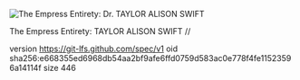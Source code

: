 ![The Empress Entirety: Dr. TAYLOR ALISON SWIFT](https://media.githubusercontent.com/media/FLOWEReconomics/american-py/main/%2B1%20SYNCHRO_/Unpaid%20Photographs/%2B0%20GOP%20Empress%20FIELD%20MARSHAL%2023%20Star%20TAYLOR%20ALISON%20SWIFT%20of%20the%20GOLD%20Tresses.jpg)

The Empress Entirety: TAYLOR ALISON SWIFT //

version https://git-lfs.github.com/spec/v1
oid sha256:e668355ed6968db54aa2bf9afe6ffd0759d583ac0e778f4fe11523596a14114f
size 446
